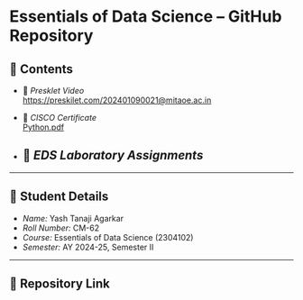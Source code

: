 # Essentials of Data Science – GitHub Repository

## 📂 Contents

- 🎥 *Presklet Video*  
  https://preskilet.com/202401090021@mitaoe.ac.in

- 📜 *CISCO Certificate*  
  [Python.pdf](https://github.com/user-attachments/files/20081672/Python.pdf)


- 🧪 *EDS Laboratory Assignments*  
  -

---

## 👤 Student Details

- *Name:* Yash Tanaji Agarkar
- *Roll Number:* CM-62
- *Course:* Essentials of Data Science (2304102)  
- *Semester:* AY 2024-25, Semester II

---

## 🔗 Repository Link
